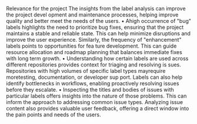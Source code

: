  Relevance for the project
 The insights from the label analysis can improve the project devel
opment and maintenance processes, helping improve quality and
 better meet the needs of the users.
 • Ahigh occurrence of "bug" labels highlights the need to
 prioritize bug fixes, ensuring that the project maintains a
 stable and reliable state. This can help minimize disruptions
 and improve the user experience. Similarly, the frequency
 of "enhancement" labels points to opportunities for fea
ture development. This can guide resource allocation and
 roadmap planning that balances immediate fixes with long
term growth.
 • Understanding how certain labels are used across different
 repositories provides context for triaging and resolving is
sues. Repositories with high volumes of specific label types
 mayrequire moretesting, documentation, or developer sup
port. Labels can also help identify bottlenecks in workflows,
 enabling proactively resolving issues before they escalate.
 • Inspecting the titles and bodies of issues with particular
 labels offers insights into the nature of those problems.
 This can inform the approach to addressing common issue
 types. Analyzing issue content also provides valuable user
 feedback, offering a direct window into the pain points and
 needs of the users.
